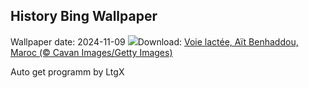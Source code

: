 ## History Bing Wallpaper
Wallpaper date: 2024-11-09
![](https://www.bing.com/th?id=OHR.MoroccoMilkyWay_FR-FR7350408140_UHD.jpg&w=1000)Download: [Voie lactée, Aït Benhaddou, Maroc (© Cavan Images/Getty Images)](https://www.bing.com/th?id=OHR.MoroccoMilkyWay_FR-FR7350408140_UHD.jpg)

Auto get programm by LtgX
